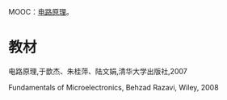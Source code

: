 MOOC：[电路原理](https://next.xuetangx.com/course/THU08061000294/1157414)。

# 教材

电路原理,于歆杰、朱桂萍、陆文娟,清华大学出版社,2007

Fundamentals of Microelectronics, Behzad Razavi, Wiley, 2008